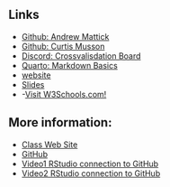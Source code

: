 ## Links
  - [Github: Andrew Mattick](https://github.com/andyMattick/STA6257_Project_CrossValidation.git)
  - [Github: Curtis Musson](https://github.com/letaloneshimmy/STA6257_Musson_CrossValidation.git)
  - [Discord: Crossvalisdation Board](https://discord.com/channels/1253401001113817270/1253401001545957406)
  - [Quarto: Markdown Basics](https://quarto.org/docs/authoring/markdown-basics.html)
  - [website](https://letaloneshimmy.github.io/STA6257_Cross_Validation/)
  - [Slides]()
  - -<a href="https://www.w3schools.com" target="_blank">Visit W3Schools.com!</a> 

## More information:
- [Class Web Site](https://uwf.instructure.com/courses/52193/pages/course-website?module_item_id=3144756)
- [GitHub](https://happygitwithr.com/index.html)
- [Video1 RStudio connection to GitHub](https://www.youtube.com/watch?v=MdmnE3AnkQE)
- [Video2 RStudio connection to GitHub](https://www.youtube.com/watch?v=jN6tvgt3GK8)
